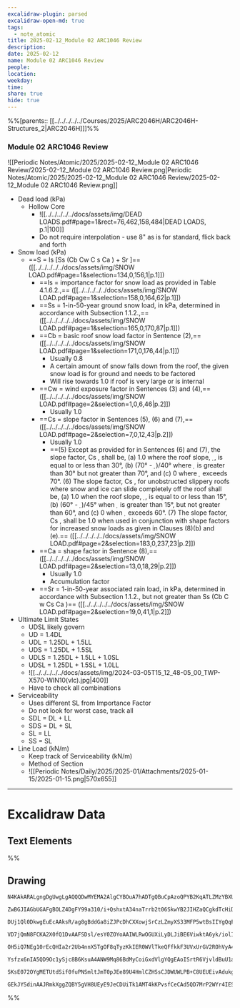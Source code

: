 ```yaml
---
excalidraw-plugin: parsed
excalidraw-open-md: true
tags:
  - note_atomic
title: 2025-02-12_Module 02 ARC1046 Review
description: 
date: 2025-02-12
name: Module 02 ARC1046 Review
people: 
location: 
weekday: 
time: 
share: true
hide: true
---
```

%%[parents:: [[../../../../../Courses/2025/ARC2046H/ARC2046H-Structures_2|ARC2046H]]]%%
### Module 02 ARC1046 Review

![[Periodic Notes/Atomic/2025/2025-02-12_Module 02 ARC1046 Review/2025-02-12_Module 02 ARC1046 Review.png|Periodic Notes/Atomic/2025/2025-02-12_Module 02 ARC1046 Review/2025-02-12_Module 02 ARC1046 Review.png]]


- Dead load (kPa)
	- Hollow Core
		- ![[../../../../../docs/assets/img/DEAD LOADS.pdf#page=1&rect=76,462,158,484|DEAD LOADS, p.1|100]]
		- Do not require interpolation - use 8" as is for standard, flick back and forth
- Snow load (kPa)
	- ==S = Is \[Ss (Cb Cw C s Ca ) + Sr \]== ([[../../../../../docs/assets/img/SNOW LOAD.pdf#page=1&selection=134,0,156,1|p.1]])
		-  ==Is = importance factor for snow load as provided in Table 4.1.6.2.,== ([[../../../../../docs/assets/img/SNOW LOAD.pdf#page=1&selection=158,0,164,62|p.1]])
		- ==Ss = 1-in-50-year ground snow load, in kPa, determined in accordance with Subsection 1.1.2.,== ([[../../../../../docs/assets/img/SNOW LOAD.pdf#page=1&selection=165,0,170,87|p.1]])
		- ==Cb = basic roof snow load factor in Sentence (2),== ([[../../../../../docs/assets/img/SNOW LOAD.pdf#page=1&selection=171,0,176,44|p.1]])
			- Usually 0.8
			- A certain amount of snow falls down from the roof, the given snow load is for ground and needs to be factored
			- Will rise towards 1.0 if roof is very large or is internal
		- ==Cw = wind exposure factor in Sentences (3) and (4),== ([[../../../../../docs/assets/img/SNOW LOAD.pdf#page=2&selection=1,0,6,46|p.2]])
			- Usually 1.0
		- ==Cs = slope factor in Sentences (5), (6) and (7),== ([[../../../../../docs/assets/img/SNOW LOAD.pdf#page=2&selection=7,0,12,43|p.2]])
			- Usually 1.0
			- ==(5) Except as provided for in Sentences (6) and (7), the slope factor, Cs , shall be, (a) 1.0 where the roof slope, , is equal to or less than 30°, (b) (70° - )/40° where  is greater than 30° but not greater than 70°, and (c) 0 where  exceeds 70°. (6) The slope factor, Cs , for unobstructed slippery roofs where snow and ice can slide completely off the roof shall be, (a) 1.0 when the roof slope, , is equal to or less than 15°, (b) (60° - )/45° when  is greater than 15°, but not greater than 60°, and (c) 0 when  exceeds 60°. (7) The slope factor, Cs , shall be 1.0 when used in conjunction with shape factors for increased snow loads as given in Clauses (8)(b) and (e).== ([[../../../../../docs/assets/img/SNOW LOAD.pdf#page=2&selection=183,0,237,23|p.2]])
		- ==Ca = shape factor in Sentence (8),== ([[../../../../../docs/assets/img/SNOW LOAD.pdf#page=2&selection=13,0,18,29|p.2]])
			- Usually 1.0
			- Accumulation factor
		- ==Sr = 1-in-50-year associated rain load, in kPa, determined in accordance with Subsection 1.1.2., but not greater than Ss (Cb C w Cs Ca )== ([[../../../../../docs/assets/img/SNOW LOAD.pdf#page=2&selection=19,0,41,1|p.2]])
- Ultimate Limit States
	- UDSL likely govern
	- UD = 1.4DL
	- UDL = 1.25DL + 1.5LL
	- UDS = 1.25DL + 1.5SL
	- UDLS = 1.25DL + 1.5LL + 1.0SL
	- UDSL = 1.25DL  + 1.5SL + 1.0LL
	- ![[../../../../../docs/assets/img/2024-03-05T15_12_48-05_00_TWP-X570-WIN10(vlc).jpg|400]]
	- Have to check all combinations
- Serviceability
	- Uses different SL from Importance Factor
	- Do not look for worst case, track all
	- SDL = DL + LL
	- SDS = DL + SL
	- SL = LL
	- SS = SL
- Line Load (kN/m)
	- Keep track of Serviceability (kN/m)
	- Method of Section
	- ![[Periodic Notes/Daily/2025/2025-01/Attachments/2025-01-15/2025-01-15.png|570x655]]


---

# Excalidraw Data

## Text Elements
%%
## Drawing
```compressed-json
N4KAkARALgngDgUwgLgAQQQDwMYEMA2AlgCYBOuA7hADTgQBuCpAzoQPYB2KqATLZMzYBXUtiRoIACyhQ4zZAHoFAc0JRJQgEYA6bGwC2CgF7N6hbEcK4OCtptbErHALRY8RMpWdx8Q1TdIEfARcZgRmBShcZQUebQA2bQAOGjoghH0EDihmbgBtcDBQMBKIEm4IAHlneIBFSoBHAGsGgGEAVQaAKwARdopNAGZamDYYVJLIWEQK3FJSNip+Usxu

ZwBGJIAGbUGAFgBOLZ4DgFY99a310/i+QshxtA34naTrrb2t06SkwYB2JIHZaQCgkdTcHiDQYJA57H6nHinQZHW6nYFSBCEZTSbgHRJ/eJ7HhJHik+I3RHo6zKYLcLbo5hQBZNBCtNj4NikCoAYnWCD5fImpU0uGwTWUCyEHGIbI5XIkTOszDgcyyUCFkAAZoR8PgAMqwWkSQQeDUQRnMhAAdTBkghDKZbBZBpgRvQJvK6Ml2I44VyaHp9wgbBV2

DUj1Ql0DkwgEuEcAAksR/ag8gBddGa8iZJPcDhCXXowjSrCzLZmyXS33MFP5wtBsIIYgQqF7eLrSHrdGMFjsLhoE7dpisTgAOU4Ym4f2Rg1Jg3WQKDhGYPXSUCb3CZQgQ6M0wmlAFFgplsrWC/h0UI4MRcOvm2h1tO24N4Qdrnt0UQOE08+fP2wxQ3NBNQIMJ0TgNhixyfJ7jAApJhKaMEK2WCM1g+CEMhaF4lheFEWRLZUWBEo8W0AkiRJMkKVO

VD7jQmN8FCKA2X0fQ1DvAAFSDsl/esY0ZOYoAAIWLRwOGUXiLyDLJiBE6ViwktA6yk/iolIKAAEF5kWSQQnvVBlPRGStIWChdNwfSIDmUyzSCPcKCA1AQPwMJCgAX2WYpSnKCQDySABpehSEGABxAAtJIABUwogzUtmwABNVp6AS/yzWmcR0ECbAonE2l0VWJ4eC+bQjlhc59lOP4tnnO4YwjZxZwOGF2z+NseGuEkavRUFiHBNBBiubQeD2ac/n

OH5iQ7NEg10rEcQHIa2r2Ub4nnX5TgOF8qTyzKkIER0WVlTkeQFfkkF3UVxUrGV2ROhVyA4ZVVR4zMdX1Q1MvNdlPQbQ7rVte0/stF03W+00vWEH0/TpdEQ1FcNuCjdE4yvJMU3TTNswQXMlL/JcS0K9BcHWCt92Iaszz40pG309ZrjxS5ARmmMexHfteCSIdezHCdMuKl5TmOGquyXFc10crcdyDPcpWII8MjVKmVNKK8bzvJGnzWn4kj2QY1s/

Ysfzx6nIA5QD9Oc1ySjc8B6KsuA4ANW9Mq86BdMyCoiGxdVlgYQgEAoISrtR6VjvldBuU1aOY6FCBsBEQJsgTdd9ANS1w9O87BT9hP5jVFOMmDsVQ9uuUKkVJ6VST33CnjxOC9TgAxd7Qa+j1m1zhvk9T9OnQBvq7QHLv857jI++dT6Kg7uO85rwv9AAJShyRKdhuu58bjJKlDRGHy2JD69HqAF6bzgoCb3A2PwCMuY37uT+b8+9UIIx+cPzex/0

SKsE072OYgMETUtdSif0fuPNSmltJmT0pJEe89U4HmlCZHSsCJDWUWLPB+C8UEUEivAdukg5hwDjswbACxdQAA1uCEiSNoQi1V1jxBeNcIidcyEUPwAlGhj5kja0GjcQkhE6qQCMGwAw3AvKQHoAQbcSN3LwK3kvcma9jRENICQv2EoSAvzfhCQ+2jiAGgQCQtALNICGIALJsGIAgJBuBNDBEtqBaWpRDGZzQFIiAQl2SWVIMoEUAAKDqfxqC8Ef

GEkJYSdinAAJRmkXggZQBY5gVH8UEyE9JeCDUiTk1AMT4kKPvsfCeCAd5QD7MrP2WYr4IESSWUgClJHSQ4A4pxm5SDbnRNgIgpjUBS3RK0z2aABlBmEFAL8mUpZFNKHYLoCAcrMD1K0uA1jbH2McY5K2rjICigqYwSK4j8DNJjBlae6Qcp9jNAnRkBh8EzBNirM2AEWTOJcjss2TENKXIOUcyS7lwAeToNqYIKZgC2zckAA=
```
%%
